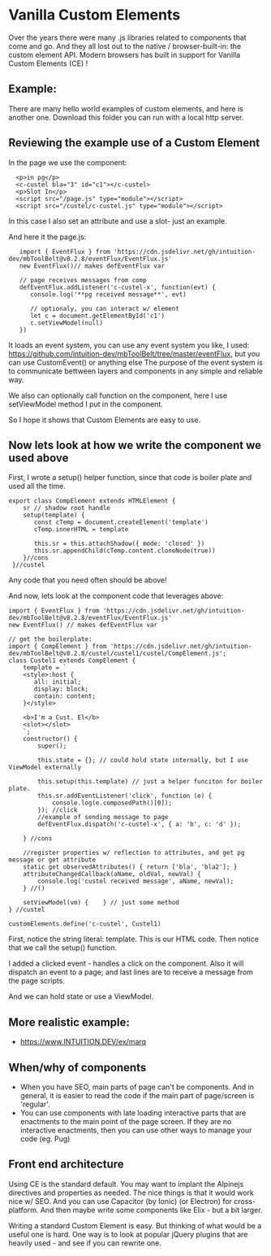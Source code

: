 ﻿
# Vanilla Custom Elements

Over the years there were many .js libraries related to components that come and go.
 And they all lost out to the native / browser-built-in: the custom element API.
Modern browsers has built in support for Vanilla Custom Elements (CE) !


## Example:

There are many hello world examples of custom elements, and here is another one. Download this folder you can run with a local http server. 

## Reviewing the example use of a Custom Element

In the page we use the component:

```
  <p>in pg</p>
  <c-custel bla="3" id="c1"></c-custel>
  <p>Slot In</p>
  <script src="/page.js" type="module"></script>
  <script src="/custel/c-custel.js" type="module"></script>
```

In this case I also set an attribute and use a slot- just an example.

And here it the page.js:

```
   import { EventFlux } from 'https://cdn.jsdelivr.net/gh/intuition-dev/mbToolBelt@v8.2.8/eventFlux/EventFlux.js'
   new EventFlux()// makes defEventFlux var

   // page receives messages from comp
   defEventFlux.addListener('c-custel-x', function(evt) {
      console.log('**pg received message**', evt)

      // optionaly, you can interact w/ element
      let c = document.getElementById('c1')
      c.setViewModel(null)
   })
```

It loads an event system, you can use any event system you like, I used: https://github.com/intuition-dev/mbToolBelt/tree/master/eventFlux, but you can use CustomEvent() or anything else
The purpose of the event system is to communicate bettween layers and components in any simple and reliable way. 

We also can optionally call function on the component, here I use setViewModel method I put in the component.

So I hope it shows that Custom Elements are easy to use.


## Now lets look at how we write the component we used above

First, I wrote a setup() helper function, since that code is boiler plate and used all the time.

```
export class CompElement extends HTMLElement {
    sr // shadow root handle
    setup(template) {
       const cTemp = document.createElement('template')
       cTemp.innerHTML = template
 
       this.sr = this.attachShadow({ mode: 'closed' })
       this.sr.appendChild(cTemp.content.cloneNode(true))
    }//cons
 }//custel
```

Any code that you need often should be above!

And now, lets look at the component code that leverages above:

```
import { EventFlux } from 'https://cdn.jsdelivr.net/gh/intuition-dev/mbToolBelt@v8.2.8/eventFlux/EventFlux.js'
new EventFlux() // makes defEventFlux var

// get the boilerplate:
import { CompElement } from 'https://cdn.jsdelivr.net/gh/intuition-dev/mbToolBelt@v8.2.8/custel/custel1/custel/CompElement.js';
class Custel1 extends CompElement {
    template = `
    <style>:host {
       all: initial;
       display: block;
       contain: content;
    }</style>
    
    <b>I'm a Cust. El</b>
    <slot></slot>
    `;    
    constructor() {
        super();

        this.state = {}; // could hold state internally, but I use ViewModel externally

        this.setup(this.template) // just a helper funciton for boiler plate.
        this.sr.addEventListener('click', function (e) {
            console.log(e.composedPath()[0]);
        }); //click
        //example of sending message to page
        defEventFlux.dispatch('c-custel-x', { a: 'b', c: 'd' });
        
    } //cons

    //register properties w/ reflection to attributes, and get pg message or get attribute
    static get observedAttributes() { return ['bla', 'bla2']; }
    attributeChangedCallback(aName, oldVal, newVal) {
        console.log('custel received message', aName, newVal);
    } //()

    setViewModel(vm) {    } // just some method
} //custel

customElements.define('c-custel', Custel1)
```

First, notice the string literal: template. This is our HTML code.
Then notice that we call the setup() function.

I added a clicked event - handles a click on the component. Also it will dispatch an event to a page; and last lines are to receive
a message from the page scripts. 

And we can hold state or use a ViewModel.


## More realistic example:

- https://www.INTUITION.DEV/ex/marq


## When/why of components

- When you have SEO, main parts of page can't be components. And in general, it is easier to read the code if the main part of page/screen is 'regular'.
- You can use components with late loading interactive parts that are enactments to the main point of the page screen. If they are no interactive enactments, then you can use other ways to manage your code (eg. Pug)

## Front end architecture 

Using CE is the standard default. You may want to implant the Alpinejs directives and properties as needed. The nice things is that it would work nice w/ SEO. And you can use Capacitor (by Ionic)
(or Electron) for cross-platform. And then maybe write some components like Elix - but a bit larger.

Writing a standard Custom Element is easy. But thinking of what would be a useful one is hard. One way is to 
look at popular jQuery plugins that are heavily used - and see if you can rewrite one.
